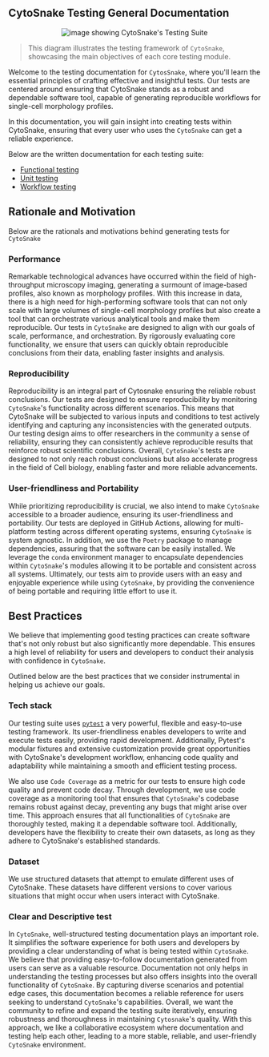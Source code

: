 ## CytoSnake Testing General Documentation

<p align="center">
  <img src="./images/testing_diagram.svg", alt="image showing CytoSnake's Testing Suite">
</p>

>This diagram illustrates the testing framework of `CytoSnake`, showcasing the main objectives of each core testing module.

Welcome to the testing documentation for `CytosSnake`, where you'll learn the essential principles of crafting effective and insightful tests.
Our tests are centered around ensuring that CytoSnake stands as a robust and dependable software tool, capable of generating reproducible workflows for single-cell morphology profiles.

In this documentation, you will gain insight into creating tests within CytoSnake, ensuring that every user who uses the `CytoSnake` can get a reliable experience.

Below are the written documentation for each testing suite:

- [Functional testing](../docs/func-tests.md)
- [Unit testing](../docs/unit-tests.md)
- [Workflow testing](../docs/workflow-tests.md)

## Rationale and Motivation

Below are the rationals and motivations behind generating tests for `CytoSnake`

### Performance

Remarkable technological advances have occurred within the field of high-throughput microscopy imaging, generating a surmount of image-based profiles, also known as morphology profiles.
With this increase in data, there is a high need for high-performing software tools that can not only scale with large volumes of single-cell morphology profiles but also create a tool that can orchestrate various analytical tools and make them reproducible.
Our tests in `CytoSnake` are designed to align with our goals of scale, performance, and orchestration. By rigorously evaluating core functionality, we ensure that users can quickly obtain reproducible conclusions from their data, enabling faster insights and analysis.

### Reproducibility

Reproducibility is an integral part of Cytosnake ensuring the reliable robust conclusions.
Our tests are designed to ensure reproducibility by monitoring `CytoSnake`'s functionality across different scenarios.
This means that CytoSnake will be subjected to various inputs and conditions to test actively identifying and capturing any inconsistencies with the generated outputs.
Our testing design aims to offer researchers in the community a sense of reliability, ensuring they can consistently achieve reproducible results that reinforce robust scientific conclusions.
Overall, `CytoSnake`'s tests are designed to not only reach robust conclusions but also accelerate progress in the field of Cell biology, enabling faster and more reliable advancements.

### User-friendliness and Portability

While prioritizing reproducibility is crucial, we also intend to make `CytoSnake` accessible to a broader audience, ensuring its user-friendliness and portability.
Our tests are deployed in GitHub Actions, allowing for multi-platform testing across different operating systems, ensuring `CytoSnake` is system agnostic.
In addition, we use the `Poetry` package to manage dependencies, assuring that the software can be easily installed.
We leverage the `conda` environment manager to encapsulate dependencies within `CytoSnake`'s modules allowing it to be portable and consistent across all systems.
Ultimately, our tests aim to provide users with an easy and enjoyable experience while using `CytoSnake`, by providing the convenience of being portable and requiring little effort to use it.

## Best Practices

We believe that implementing good testing practices can create software that's not only robust but also significantly more dependable.
This ensures a high level of reliability for users and developers to conduct their analysis with confidence in `CytoSnake`.

Outlined below are the best practices that we consider instrumental in helping us achieve our goals.

### Tech stack

Our testing suite uses [`pytest`](https://docs.pytest.org/en/7.4.x/) a very powerful, flexible and easy-to-use testing framework.
Its user-friendliness enables developers to write and execute tests easily, providing rapid development.
Additionally, Pytest's modular fixtures and extensive customization provide great opportunities with CytoSnake's development workflow, enhancing code quality and adaptability while maintaining a smooth and efficient testing process.

We also use `Code Coverage` as a metric for our tests to ensure high code quality and prevent code decay.
Through development, we use code coverage as a monitoring tool that ensures that `CytoSnake`'s codebase remains robust against decay, preventing any bugs that might arise over time.
This approach ensures that all functionalities of `CytoSnake` are thoroughly tested, making it a dependable software tool. Additionally, developers have the flexibility to create their own datasets, as long as they adhere to CytoSnake's established standards.

### Dataset

We use structured datasets that attempt to emulate different uses of CytoSnake. These datasets have different versions to cover various situations that might occur when users interact with CytoSnake.

### Clear and Descriptive test

In `CytoSnake`, well-structured testing documentation plays an important role.
It simplifies the software experience for both users and developers by providing a clear understanding of what is being tested within `CytoSnake`.
We believe that providing easy-to-follow documentation generated from users can serve as a valuable resource. Documentation not only helps in understanding the testing processes but also offers insights into the overall functionality of `CytoSnake`.
By capturing diverse scenarios and potential edge cases, this documentation becomes a reliable reference for users seeking to understand `CytoSnake`'s capabilities.
Overall, we want the community to refine and expand the testing suite iteratively, ensuring robustness and thoroughness in maintaining `Cytosnake`'s quality.
With this approach, we like a collaborative ecosystem where documentation and testing help each other, leading to a more stable, reliable, and user-friendly `CytoSnake` environment.
